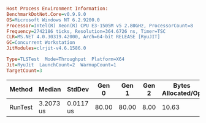 ```ini

Host Process Environment Information:
BenchmarkDotNet.Core=v0.9.9.0
OS=Microsoft Windows NT 6.2.9200.0
Processor=Intel(R) Xeon(R) CPU E3-1505M v5 2.80GHz, ProcessorCount=8
Frequency=2742186 ticks, Resolution=364.6726 ns, Timer=TSC
CLR=MS.NET 4.0.30319.42000, Arch=64-bit RELEASE [RyuJIT]
GC=Concurrent Workstation
JitModules=clrjit-v4.6.1586.0

Type=TLSTest  Mode=Throughput  Platform=X64  
Jit=RyuJit  LaunchCount=2  WarmupCount=1  
TargetCount=3  

```
  Method |    Median |    StdDev | Gen 0 | Gen 1 | Gen 2 | Bytes Allocated/Op |
-------- |---------- |---------- |------ |------ |------ |------------------- |
 RunTest | 3.2073 us | 0.0117 us | 80.00 | 80.00 |  8.00 |              10.63 |
